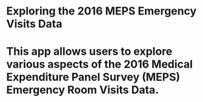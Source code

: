 # Exploring the 2016 MEPS Emergency Visits Data
# This app allows users to explore various aspects of the 2016 Medical Expenditure Panel Survey (MEPS) Emergency Room Visits Data.
